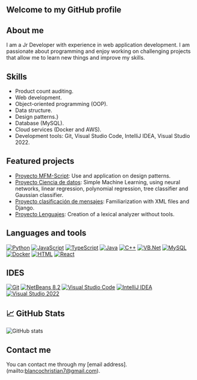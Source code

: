 ## Welcome to my GitHub profile

## About me
I am a Jr Developer with experience in web application development. I am passionate about programming and enjoy working on challenging projects that allow me to learn new things and improve my skills.

## Skills
- Product count auditing.
- Web development.
- Object-oriented programming (OOP).
- Data structure.
- Design patterns.}
- Database (MySQL).
- Cloud services (Docker and AWS).
- Development tools: Git, Visual Studio Code, IntelliJ IDEA, Visual Studio 2022.

## Featured projects
- [Proyecto MFM-Script](https://github.com/KritianWhite/OLC1-202000173/tree/main/Proyecto%202): Use and application on design patterns.
- [Proyecto Ciencia de datos](https://github.com/KritianWhite/OLC2-Proyecto2-202000173): Simple Machine Learning, using neural networks, linear regression, polynomial regression, tree classifier and Gaussian classifier.
- [Proyecto clasificación de mensajes](https://github.com/KritianWhite/IPC2_Proyecto3_202000173): Familiarization with XML files and Django.
- [Proyecto Lenguajes](https://github.com/KritianWhite/LFP_PY1_202000173): Creation of a lexical analyzer without tools.

## Languages and tools
[![Python](https://img.shields.io/badge/-Python-3776AB?style=flat&logo=python&logoColor=white)](https://github.com/search?q=user%3AKritianWhite+language%3APython&type=Repositories)
[![JavaScript](https://img.shields.io/badge/-JavaScript-F7DF1E?style=flat&logo=javascript&logoColor=white)](https://github.com/search?q=user%3AKritianWhite+language%3AJavaScript&type=Repositories)
[![TypeScript](https://img.shields.io/badge/-TypeScript-3178C6?style=flat&logo=typescript&logoColor=white)](https://github.com/search?q=user%3AKritianWhite+language%3ATypeScript&type=Repositories)
[![Java](https://img.shields.io/badge/-Java-007396?style=flat&logo=Java&logoColor=white)](https://github.com/search?q=user%3AKritianWhite+language%3AJava&type=Repositories)
[![C++](https://img.shields.io/badge/-C++-00599C?style=flat&logo=c%2B%2B&logoColor=white)](https://github.com/search?q=user%3AKritianWhite+language%3AC%2B%2B&type=Repositories)
[![VB.Net](https://img.shields.io/badge/-VB.Net-512BD4?style=flat&logo=.net&logoColor=white)](https://github.com/search?q=user%3AKritianWhite+language%3Avb.net&type=Repositories)
[![MySQL](https://img.shields.io/badge/-MySQL-4479A1?style=flat&logo=mysql&logoColor=white)](#)
[![Docker](https://img.shields.io/badge/-Docker-2496ED?style=flat&logo=docker&logoColor=white)](https://github.com/search?q=user%3AKritianWhite+language%3ADockerfile&type=Repositories)
[![HTML](https://img.shields.io/badge/-HTML-E34F26?style=flat&logo=html5&logoColor=white)](https://github.com/search?q=user%3AKritianWhite+language%3AHTML&type=Repositories)
[![React](https://img.shields.io/badge/-React-61DAFB?style=flat&logo=react&logoColor=white)](#)


## IDES
[![Git](https://img.shields.io/badge/-Git-F05032?style=flat&logo=git&logoColor=white)](#)
[![NetBeans 8.2](https://img.shields.io/badge/-NetBeans%208.2-1B6AC6?style=flat&logo=apache-netbeans-ide&logoColor=white)](#)
[![Visual Studio Code](https://img.shields.io/badge/-Visual%20Studio%20Code-007ACC?style=flat&logo=visual-studio-code&logoColor=white)](#)
[![IntelliJ IDEA](https://img.shields.io/badge/-IntelliJ%20IDEA-000000?style=flat&logo=intellij-idea&logoColor=white)](#)
[![Visual Studio 2022](https://img.shields.io/badge/-Visual%20Studio%202022-5C2D91?style=flat&logo=visual-studio&logoColor=white)](#)

## &#x1f4c8; GitHub Stats

<!-- <a href="https://github.com/KritianWhite/KritianWhite">
  <img align="center" src="https://github-readme-stats.vercel.app/api/top-langs/?username=KritianWhite&hide=scss,css,tex&theme=aura_dark" />
</a> -->
<!-- <a href="https://github.com/KritianWhite?tab=repositories">
  <img align="center" src="https://github-readme-stats.vercel.app/api?username=KritianWhite&show_icons=true&line_height=27&count_private=true&theme=aura_dark" alt="Christian's GitHub Stats" />
</a> -->

![GitHub stats](https://github-readme-stats.vercel.app/api?username=KritianWhite&show_icons=true)
<br>
<!-- ![Profile views](https://gpvc.arturio.dev/KritianWhite) -->


## Contact me
You can contact me through my [email address].(mailto:blancochristian7@gmail.com).
